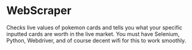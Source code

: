 # WebScraper
Checks live values of pokemon cards and tells you what your specific inputted cards are worth in the live market. 
You must have Selenium, Python, Webdriver, and of course decent wifi for this to work smoothly. 
